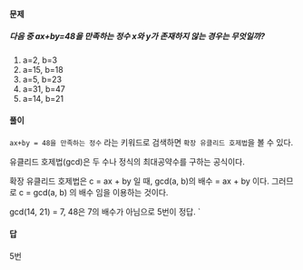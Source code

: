 #### 문제

##### 다음 중 ax+by=48을 만족하는 정수 x와 y가 존재하지 않는 경우는 무엇일까?

1. a=2, b=3
2. a=15, b=18
3. a=5, b=23
4. a=31, b=47
5. a=14, b=21

#### 풀이

`ax+by = 48을 만족하는 정수` 라는 키워드로 검색하면 `확장 유클리드 호제법`을 볼 수 있다. 

유클리드 호제법(gcd)은 두 수나 정식의 최대공약수를 구하는 공식이다. 

확장 유클리드 호제법은 c = ax + by 일 때, gcd(a, b)의 배수 = ax + by 이다. 그러므로 c = gcd(a, b) 의 배수 임을 이용하는 것이다.

gcd(14, 21) = 7, 48은 7의 배수가 아님으로 5번이 정답.
`
#### 답 

5번 